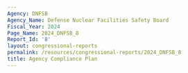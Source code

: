 ```yaml
---
Agency: DNFSB
Agency_Name: Defense Nuclear Facilities Safety Board
Fiscal_Year: 2024
Page_Name: 2024_DNFSB_8
Report_Id: '8'
layout: congressional-reports
permalink: /resources/congressional-reports/2024_DNFSB_8
title: Agency Compliance Plan
---
```

